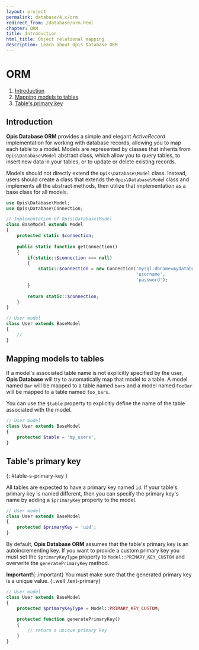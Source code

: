 ```yaml
---
layout: project
permalink: database/4.x/orm
redirect_from: /database/orm.html
chapter: ORM
title: Introduction
html_title: Object relational mapping
description: Learn about Opis Database ORM
---
```

# ORM

1. [Introduction](#introduction)
2. [Mapping models to tables](#mapping-models-to-tables)
3. [Table's primary key](#table-s-primary-key)

## Introduction

**Opis Database ORM** provides a simple and elegant *ActiveRecord* implementation for 
working with database records, allowing you to map each table to a model. 
Models are represented by classes that inherits from `Opis\Database\Model` abstract class, 
which allow you to query tables, to insert new data in your tables, or to update or delete existing records.

Models should not directly extend the `Opis\Database\Model` class. 
Instead, users should create a class that extends the `Opis\Database\Mode`l class 
and implements all the abstract methods, then utilize that implementation as a base class for all models.

```php
use Opis\Database\Model;
use Opis\Database\Connection;

// Implementation of Opis\Database\Model
class BaseModel extends Model
{
    protected static $connection;
    
    public static function getConnection()
    {
        if(static::$connection === null)
        {
            static::$connection = new Connection('mysql:dbname=mydatabase',
                                                 'username',
                                                 'password');
        }
        
        return static::$connection;
    }
}

// User model
class User extends BaseModel
{
    // 
}
```

## Mapping models to tables

If a model's associated table name is not explicitly specified by the user, **Opis Database**
will try to automatically map that model to a table. A model named `Bar` will be mapped
to a table named `bars` and a model named `FooBar` will be mapped to a table named `foo_bars`.

You can use the `$table` property to explicitly define the name of the table associated with the model.

```php
// User model
class User extends BaseModel
{
    protected $table = 'my_users';
}
```

## Table's primary key 
{: #table-s-primary-key }

All tables are expected to have a primary key named `id`. If your table's primary key 
is named different, then you can specify the primary key's name by adding a `$primaryKey`
property to the model.

```php
// User model
class User extends BaseModel
{
    protected $primaryKey = 'uid';
}
```

By default, **Opis Database ORM** assumes that the table's primary key is an autoincrementing key. 
If you want to provide a custom primary key you must set the `$primaryKeyType` property to 
`Model::PRIMARY_KEY_CUSTOM` and overwrite the `generatePrimaryKey` method.

**Important!**{:.important}
You must make sure that the generated primary key is a unique value.
{:.well .text-primary}


```php
// User model
class User extends BaseModel
{
    protected $primaryKeyType = Model::PRIMARY_KEY_CUSTOM;
    
    protected function generatePrimaryKey()
    {
        // return a unique primary key
    }
}
```
